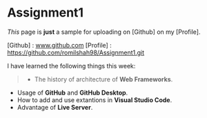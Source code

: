 # Assignment1
 _This_ page is **just** a sample for uploading on [Github] on my [Profile].

[Github] : www.github.com
[Profile] : https://github.com/romilshah98/Assignment1.git

I have learned the following things this week:
>* The history of architecture of **Web Frameworks**.
* Usage of **GitHub** and **GitHub Desktop**.
* How to add and use extantions in **Visual Studio Code**.
* Advantage of **Live Server**.